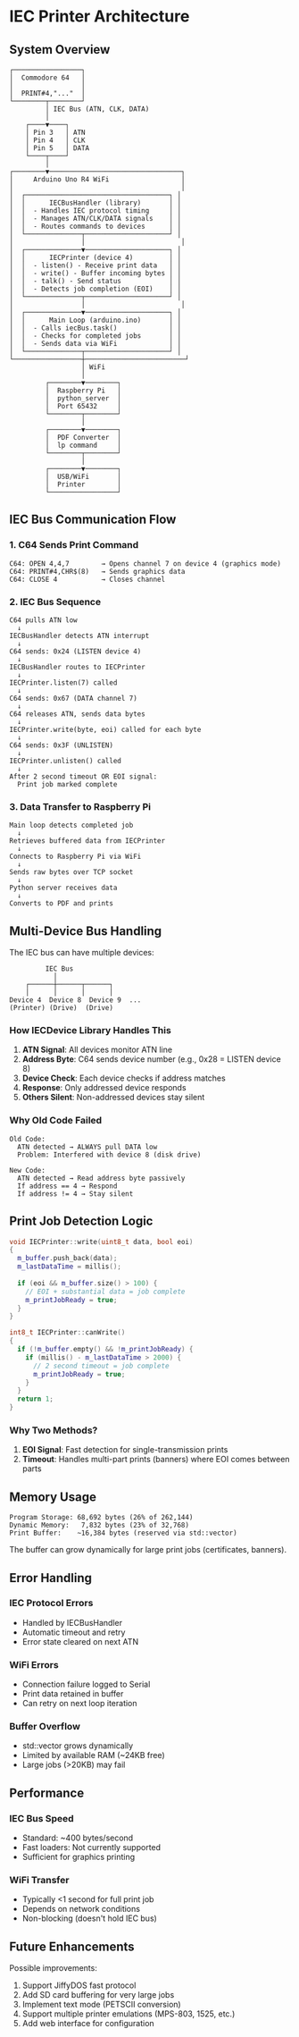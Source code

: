 # IEC Printer Architecture

## System Overview

```
┌─────────────────┐
│  Commodore 64   │
│                 │
│  PRINT#4,"..."  │
└────────┬────────┘
         │ IEC Bus (ATN, CLK, DATA)
         │
    ┌────▼────┐
    │ Pin 3   │ ATN
    │ Pin 4   │ CLK
    │ Pin 5   │ DATA
    └────┬────┘
         │
┌────────▼─────────────────────────────────┐
│     Arduino Uno R4 WiFi                  │
│                                          │
│  ┌────────────────────────────────────┐ │
│  │      IECBusHandler (library)       │ │
│  │  - Handles IEC protocol timing     │ │
│  │  - Manages ATN/CLK/DATA signals    │ │
│  │  - Routes commands to devices      │ │
│  └──────────────┬─────────────────────┘ │
│                 │                        │
│  ┌──────────────▼─────────────────────┐ │
│  │      IECPrinter (device 4)         │ │
│  │  - listen() - Receive print data   │ │
│  │  - write() - Buffer incoming bytes │ │
│  │  - talk() - Send status            │ │
│  │  - Detects job completion (EOI)    │ │
│  └──────────────┬─────────────────────┘ │
│                 │                        │
│  ┌──────────────▼─────────────────────┐ │
│  │      Main Loop (arduino.ino)       │ │
│  │  - Calls iecBus.task()             │ │
│  │  - Checks for completed jobs       │ │
│  │  - Sends data via WiFi             │ │
│  └──────────────┬─────────────────────┘ │
└─────────────────┼─────────────────────────┘
                  │ WiFi
                  │
         ┌────────▼────────┐
         │  Raspberry Pi   │
         │  python_server  │
         │  Port 65432     │
         └────────┬────────┘
                  │
         ┌────────▼────────┐
         │  PDF Converter  │
         │  lp command     │
         └────────┬────────┘
                  │
         ┌────────▼────────┐
         │  USB/WiFi       │
         │  Printer        │
         └─────────────────┘
```

## IEC Bus Communication Flow

### 1. C64 Sends Print Command
```
C64: OPEN 4,4,7        → Opens channel 7 on device 4 (graphics mode)
C64: PRINT#4,CHR$(8)   → Sends graphics data
C64: CLOSE 4           → Closes channel
```

### 2. IEC Bus Sequence
```
C64 pulls ATN low
  ↓
IECBusHandler detects ATN interrupt
  ↓
C64 sends: 0x24 (LISTEN device 4)
  ↓
IECBusHandler routes to IECPrinter
  ↓
IECPrinter.listen(7) called
  ↓
C64 sends: 0x67 (DATA channel 7)
  ↓
C64 releases ATN, sends data bytes
  ↓
IECPrinter.write(byte, eoi) called for each byte
  ↓
C64 sends: 0x3F (UNLISTEN)
  ↓
IECPrinter.unlisten() called
  ↓
After 2 second timeout OR EOI signal:
  Print job marked complete
```

### 3. Data Transfer to Raspberry Pi
```
Main loop detects completed job
  ↓
Retrieves buffered data from IECPrinter
  ↓
Connects to Raspberry Pi via WiFi
  ↓
Sends raw bytes over TCP socket
  ↓
Python server receives data
  ↓
Converts to PDF and prints
```

## Multi-Device Bus Handling

The IEC bus can have multiple devices:

```
         IEC Bus
           │
    ┌──────┼──────┬──────┐
    │      │      │      │
Device 4  Device 8  Device 9  ...
(Printer) (Drive)  (Drive)
```

### How IECDevice Library Handles This

1. **ATN Signal**: All devices monitor ATN line
2. **Address Byte**: C64 sends device number (e.g., 0x28 = LISTEN device 8)
3. **Device Check**: Each device checks if address matches
4. **Response**: Only addressed device responds
5. **Others Silent**: Non-addressed devices stay silent

### Why Old Code Failed

```
Old Code:
  ATN detected → ALWAYS pull DATA low
  Problem: Interfered with device 8 (disk drive)

New Code:
  ATN detected → Read address byte passively
  If address == 4 → Respond
  If address != 4 → Stay silent
```

## Print Job Detection Logic

```cpp
void IECPrinter::write(uint8_t data, bool eoi)
{
  m_buffer.push_back(data);
  m_lastDataTime = millis();
  
  if (eoi && m_buffer.size() > 100) {
    // EOI + substantial data = job complete
    m_printJobReady = true;
  }
}

int8_t IECPrinter::canWrite()
{
  if (!m_buffer.empty() && !m_printJobReady) {
    if (millis() - m_lastDataTime > 2000) {
      // 2 second timeout = job complete
      m_printJobReady = true;
    }
  }
  return 1;
}
```

### Why Two Methods?

1. **EOI Signal**: Fast detection for single-transmission prints
2. **Timeout**: Handles multi-part prints (banners) where EOI comes between parts

## Memory Usage

```
Program Storage: 68,692 bytes (26% of 262,144)
Dynamic Memory:   7,832 bytes (23% of 32,768)
Print Buffer:    ~16,384 bytes (reserved via std::vector)
```

The buffer can grow dynamically for large print jobs (certificates, banners).

## Error Handling

### IEC Protocol Errors
- Handled by IECBusHandler
- Automatic timeout and retry
- Error state cleared on next ATN

### WiFi Errors
- Connection failure logged to Serial
- Print data retained in buffer
- Can retry on next loop iteration

### Buffer Overflow
- std::vector grows dynamically
- Limited by available RAM (~24KB free)
- Large jobs (>20KB) may fail

## Performance

### IEC Bus Speed
- Standard: ~400 bytes/second
- Fast loaders: Not currently supported
- Sufficient for graphics printing

### WiFi Transfer
- Typically <1 second for full print job
- Depends on network conditions
- Non-blocking (doesn't hold IEC bus)

## Future Enhancements

Possible improvements:
1. Support JiffyDOS fast protocol
2. Add SD card buffering for very large jobs
3. Implement text mode (PETSCII conversion)
4. Support multiple printer emulations (MPS-803, 1525, etc.)
5. Add web interface for configuration
